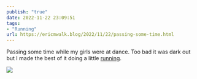 ```yaml
---
publish: "true"
date: 2022-11-22 23:09:51
tags:
- "Running"
url: https://ericmwalk.blog/2022/11/22/passing-some-time.html
---
```

Passing some time while my girls were at dance. Too bad it was dark out but I made the best of it doing a little [running](http://www.strava.com/activities/8155636084).


![](https://ericmwalk.blog/uploads/2022/85027e1563.jpg)